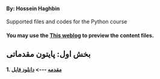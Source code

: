 #### By: Hossein Haghbin

Supported files and codes for the Python course

#### You may use the [This weblog](https://haghbinh.github.io/Python-Course/) to preview the content files.

## بخش اول: پایتون مقدماتی
#### 1. [مقدمه](https://github.com/haghbinh/Python-Course/blob/master/Note%20Books/sec1.ipynb)  --->  [دانلود فایل](https://haghbinh.github.io/Python-Course/Note%20Books/sec1.ipynb)

```markdown
```


